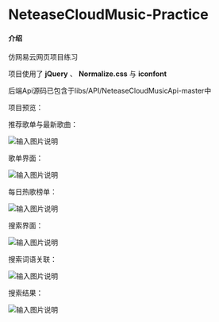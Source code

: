 # NeteaseCloudMusic-Practice

#### 介绍
仿网易云网页项目练习

项目使用了 **jQuery** 、 **Normalize.css** 与 **iconfont** 

后端Api源码已包含于libs/API/NeteaseCloudMusicApi-master中

项目预览：

推荐歌单与最新歌曲：

![输入图片说明](%20previewIMG/%20preview-suggestPage.png)


歌单界面：

![输入图片说明](%20previewIMG/preview-songsList.png)


每日热歌榜单：

![输入图片说明](%20previewIMG/preview-hotSongsPage.png)


搜索界面：

![输入图片说明](%20previewIMG/preview-searchPage.png)


搜索词语关联：

![输入图片说明](%20previewIMG/preview-searchPage-inSearch.png)


搜索结果：

![输入图片说明](%20previewIMG/preview-searchPage-result.png)

